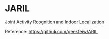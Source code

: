 # JARIL
Joint Activity Rcognition and Indoor Localization

Reference:
https://github.com/geekfeiw/ARIL
